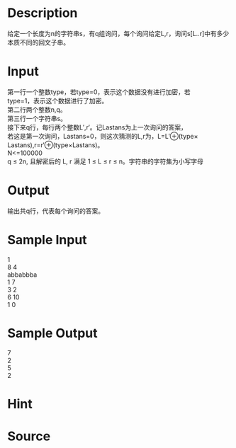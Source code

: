 
# Description

<div class="content"><div>给定一个长度为n的字符串s，有q组询问，每个询问给定L,r，询问s[L..r]中有多少本质不同的回文子串。</div>
<p></p></div>

# Input

<div class="content"><div>第一行一个整数type，若type=0，表示这个数据没有进行加密，若</div>
<div>type=1，表示这个数据进行了加密。</div>
<div>第二行两个整数n,q。</div>
<div>第三行一个字符串s。</div>
<div>接下来q行，每行两个整数L′,r′。记Lastans为上一次询问的答案，</div>
<div>若这是第一次询问，Lastans=0，则这次猜测的L,r为，L=L′⊕(type×</div>
<div>Lastans),r=r′⊕(type×Lastans)。</div>
<div>N&lt;=100000</div>
<div>q ≤ 2n, 且解密后的 L, r 满足 1 ≤ L ≤ r ≤ n。字符串的字符集为小写字母</div>
<p></p></div>

# Output

<div class="content"><div>输出共q行，代表每个询问的答案。</div>
<p></p></div>

# Sample Input

<div class="content"><span class="sampledata">1 <br/>
8 4 <br/>
abbabbba <br/>
1 7 <br/>
3 2<br/>
6 10<br/>
1 0</span></div>

# Sample Output

<div class="content"><span class="sampledata">7<br/>
2<br/>
5<br/>
2</span></div>

# Hint

<div class="content"><p></p></div>

# Source

<div class="content"><p><a href="problemset.php?search="></a></p></div>

